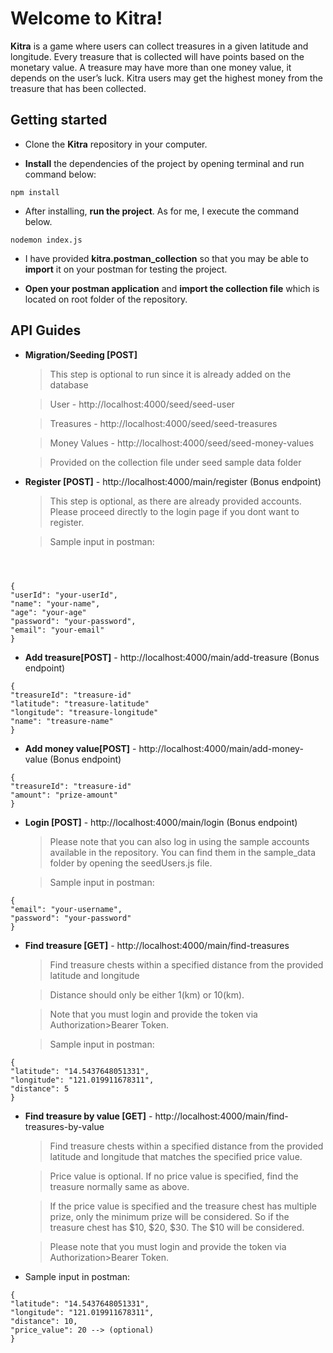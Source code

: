 # Welcome to Kitra!

**Kitra** is a game where users can collect treasures in a given latitude and longitude. Every treasure that is collected will have points based on the monetary value. A treasure may have more than one money value, it depends on the user’s luck. Kitra users may get the highest money from the treasure that has been collected.

## Getting started

- Clone the **Kitra** repository in your computer.

- **Install** the dependencies of the project by opening terminal and run command below:

```
npm install
```

- After installing, **run the project**. As for me, I execute the command below.

```
nodemon index.js
```

- I have provided **kitra.postman_collection** so that you may be able to **import** it on your postman for testing the project.

- **Open your postman application** and **import the collection file** which is located on root folder of the repository.

## API Guides

- **Migration/Seeding [POST]**

  > This step is optional to run since it is already added on the database

  > User - http://localhost:4000/seed/seed-user

  > Treasures - http://localhost:4000/seed/seed-treasures

  > Money Values - http://localhost:4000/seed/seed-money-values

  > Provided on the collection file under seed sample data folder

- **Register [POST]** - http://localhost:4000/main/register (Bonus endpoint)

  > This step is optional, as there are already provided accounts. Please proceed directly to the login page if you dont want to register.

  > Sample input in postman:

```



{
"userId": "your-userId",
"name": "your-name",
"age": "your-age"
"password": "your-password",
"email": "your-email"
}
```

- **Add treasure[POST]** - http://localhost:4000/main/add-treasure (Bonus endpoint)

```
{
"treasureId": "treasure-id"
"latitude": "treasure-latitude"
"longitude": "treasure-longitude"
"name": "treasure-name"
}
```

- **Add money value[POST]** - http://localhost:4000/main/add-money-value (Bonus endpoint)

```
{
"treasureId": "treasure-id"
"amount": "prize-amount"
}
```

- **Login [POST]** - http://localhost:4000/main/login (Bonus endpoint)

  > Please note that you can also log in using the sample accounts available in the repository. You can find them in the sample_data folder by opening the seedUsers.js file.

  > Sample input in postman:

```
{
"email": "your-username",
"password": "your-password"
}
```

- **Find treasure [GET]** - http://localhost:4000/main/find-treasures

  > Find treasure chests within a specified distance from the provided latitude and longitude

  > Distance should only be either 1(km) or 10(km).

  > Note that you must login and provide the token via Authorization>Bearer Token.

  > Sample input in postman:

```
{
"latitude": "14.5437648051331",
"longitude": "121.019911678311",
"distance": 5
}
```

- **Find treasure by value [GET]** - http://localhost:4000/main/find-treasures-by-value

  > Find treasure chests within a specified distance from the provided latitude and longitude that matches the specified price value.

  > Price value is optional. If no price value is specified, find the treasure normally same as above.

  > If the price value is specified and the treasure chest has multiple prize, only the minimum prize will be considered. So if the treasure chest has $10, $20, $30. The $10 will be considered.

  > Please note that you must login and provide the token via Authorization>Bearer Token.

- Sample input in postman:

```
{
"latitude": "14.5437648051331",
"longitude": "121.019911678311",
"distance": 10,
"price_value": 20 --> (optional)
}
```
